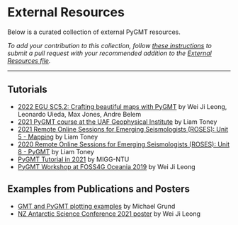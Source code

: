 # External Resources

Below is a curated collection of external PyGMT resources.

*To add your contribution to this collection, follow [these instructions](https://github.com/GenericMappingTools/pygmt/blob/main/CONTRIBUTING.md#editing-the-documentation)
to submit a pull request with your recommended addition to the
[External Resources file](https://github.com/GenericMappingTools/pygmt/blob/main/doc/external_resources.md).*

---

## Tutorials

- [2022 EGU SC5.2: Crafting beautiful maps with PyGMT](https://github.com/GenericMappingTools/egu22pygmt) by Wei Ji Leong, Leonardo Uieda, Max Jones, Andre Belem
- [2021 PyGMT course at the UAF Geophysical Institute](https://github.com/liamtoney/gi-pygmt-2021) by Liam Toney
- [2021 Remote Online Sessions for Emerging Seismologists (ROSES): Unit 5 - Mapping](https://www.youtube.com/watch?v=Zvcy7VDuhiw) by Liam Toney
- [2020 Remote Online Sessions for Emerging Seismologists (ROSES): Unit 8 - PyGMT](https://www.iris.edu/hq/inclass/lesson/728) by Liam Toney
- [PyGMT Tutorial in 2021](https://github.com/MIGG-NTU/PyGMT2021) by MIGG-NTU
- [PyGMT Workshop at FOSS4G Oceania 2019](https://github.com/GenericMappingTools/foss4g2019oceania) by Wei Ji Leong

## Examples from Publications and Posters

- [GMT and PyGMT plotting examples](https://github.com/michaelgrund/GMT-plotting) by Michael Grund
- [NZ Antarctic Science Conference 2021 poster](https://github.com/weiji14/nzasc2021) by Wei Ji Leong
